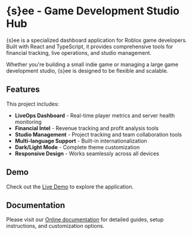 # {s}ee - Game Development Studio Hub

{s}ee is a specialized dashboard application for Roblox game developers. Built with React and TypeScript, it provides comprehensive tools for financial tracking, live operations, and studio management.

Whether you're building a small indie game or managing a large game development studio, {s}ee is designed to be flexible and scalable.

## Features

This project includes:

-   **LiveOps Dashboard** - Real-time player metrics and server health monitoring
-   **Financial Intel** - Revenue tracking and profit analysis tools
-   **Studio Management** - Project tracking and team collaboration tools
-   **Multi-language Support** - Built-in internationalization
-   **Dark/Light Mode** - Complete theme customization
-   **Responsive Design** - Works seamlessly across all devices

## Demo

Check out the [Live Demo](https://see.triggernode.com/) to explore the application.

## Documentation

Please visit our [Online documentation](https://see.triggernode.com/guide/documentation/introduction) for detailed guides, setup instructions, and customization options.
